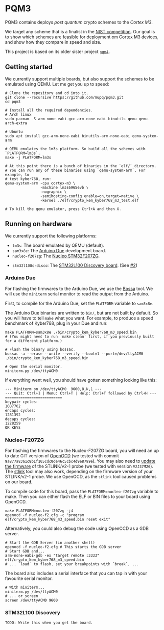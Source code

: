 # PQM3

PQM3 contains deploys _post quantum_ crypto schemes to the _Cortex M3_.

We target any scheme that is a finalist in the [NIST competition](https://csrc.nist.gov/news/2020/pqc-third-round-candidate-announcement).
Our goal is to show which schemes are feasible for deployment om Cortex M3
devices, and show how they compare in speed and size.

This project is based on its older sister project [`pqm4`](https://github.com/mupq/pqm4).

## Getting started

We currently support multiple boards, but also support the schemes to be
emulated using QEMU. Let me get you up to speed:

```shell
# Clone the repository and cd into it.
git clone --recursive https://github.com/mupq/pqm3.git
cd pqm3

# Install all the required dependencies.
# Arch linux
sudo pacman -S arm-none-eabi-gcc arm-none-eabi-binutils qemu qemu-arch-extra

# Ubuntu
sudo apt install gcc-arm-none-eabi binutils-arm-none-eabi qemu-system-arm

# QEMU emulates the lm3s platform. So build all the schemes with `PLATFORM=lm3s`.
make -j PLATFORM=lm3s

# At this point there is a bunch of binaries in the `elf/` directory.
# You can run any of these binaries using `qemu-system-arm`. For example, to
# test kyber768, run:
qemu-system-arm -cpu cortex-m3 \
                -machine lm3s6965evb \
                -nographic \
                -semihosting-config enable=on,target=native \
                -kernel ./elf/crypto_kem_kyber768_m3_test.elf

# To kill the qemu emulator, press Ctrl+A and then X.
```

## Running on hardware

We currently support the following platforms:

- `lm3s`: The board emulated by QEMU (default).
- `sam3x8e`: The [Arduino Due](https://store.arduino.cc/arduino-due) development board.
- `nucleo-f207zg`: The [Nucleo STM32F207ZG](https://www.st.com/en/evaluation-tools/nucleo-f207zg.html).
<!-- This next link was broken on the ST website? Had the board been discontinued? -->
- `stm32l100c-disco`: The [STM32L100 Discovery board](https://web.archive.org/web/20200902192134/https://www.st.com/en/evaluation-tools/32l100cdiscovery.html).
  (See [#2](https://github.com/mupq/pqm3/pull/2))

### Arduino Due

For flashing the firmwares to the Arduino Due, we use the [Bossa](https://www.shumatech.com/web/products/bossa) tool.
We will use the `miniterm` serial monitor to read the output from the Arduino.

First, to compile for the Arduino Due, set the `PLATFORM` variable to `sam3x8e`.

The Arduino Due binaries are written to `bin/`, but are not built by default.
So you will have to tell `make` what you want.
For example, to produce a speed benchmark of Kyber768, plug in your Due and run:

```shell
make PLATFORM=sam3x8e ./bin/crypto_kem_kyber768_m3_speed.bin
# (You might need to run `make clean` first, if you previously built for a different platform.)

# Flash the binary using bossac.
bossac -a --erase --write --verify --boot=1 --port=/dev/ttyACM0 ./bin/crypto_kem_kyber768_m3_speed.bin

# Open the serial monitor.
miniterm.py /dev/ttyACM0

```

If everything went well, you should have gotten something looking like this:

```
--- Miniterm on /dev/ttyACM0  9600,8,N,1 ---
--- Quit: Ctrl+] | Menu: Ctrl+T | Help: Ctrl+T followed by Ctrl+H ---
==========================
keypair cycles:
1087702
encaps cycles:
1281392
decaps cycles:
1228259
OK KEYS
```

### Nucleo-F207ZG

For flashing the firmwares to the Nucleo-F207ZG board, you will need an up to date GIT version of [OpenOCD](http://openocd.org/) (we tested with commit `9a877a83a1c8b1f105cdc0de46c5cbc4d9e8799e`).
You may also need to [update the firmware](https://www.st.com/en/development-tools/stsw-link007.html) of the STLINK/v2-1 probe (we tested with version `V2J37M26`).
The [stlink](https://github.com/stlink-org/stlink) tool may also work, depending on the firmware version of your STLINK/v2-1 probe.
We use OpenOCD, as the `stlink` tool caused problems on our board.

To compile code for this board, pass the `PLATFORM=nucleo-f207zg` variable to make.
Then you can either flash the ELF or BIN files to your board using OpenOCD.

```shell
make PLATFORM=nucleo-f207zg -j4
openocd -f nucleo-f2.cfg -c "program elf/crypto_kem_kyber768_m3_speed.bin reset exit"
```

Alternatively, you could also debug the code using OpenOCD as a GDB server.

```shell
# Start the GDB Server (in another shell)
openocd -f nucleo-f2.cfg # This starts the GDB server
# Start GDB and...
arm-none-eabi-gdb -ex "target remote :3333" elf/crypto_kem_kyber768_m3_speed.bin
# ... `load` to flash, set your breakpoints with `break`, ...
```

The board also includes a serial interface that you can tap in with your favourite serial monitor.

```shell
# With miniterm...
miniterm.py /dev/ttyACM0
# ... or screen
screen /dev/ttyACM0 9600
```

### STM32L100 Discovery

`TODO: Write this when you get the board.`
